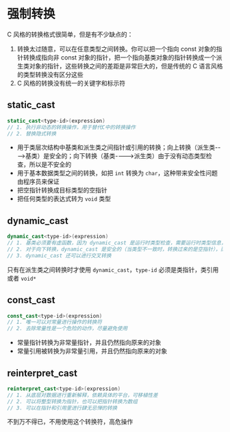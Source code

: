 # 强制转换

C 风格的转换格式很简单，但是有不少缺点的：
1. 转换太过随意，可以在任意类型之间转换。你可以把一个指向 const 对象的指针转换成指向非 const 对象的指针，把一个指向基类对象的指针转换成一个派生类对象的指针，这些转换之间的差距是非常巨大的，但是传统的 C 语言风格的类型转换没有区分这些
2. C 风格的转换没有统一的关键字和标示符


## static_cast
```cpp
static_cast<type-id>(expression)
// 1. 执行非动态的转换操作，用于替代C中的转换操作
// 2. 替换隐式转换
```
- 用于类层次结构中基类和派生类之间指针或引用的转换；向上转换（派生类---->基类）是安全的；向下转换（基类---->派生类）由于没有动态类型检查，所以是不安全的
- 用于基本数据类型之间的转换，如把 `int` 转换为 `char`，这种带来安全性问题由程序员来保证
- 把空指针转换成目标类型的空指针
- 把任何类型的表达式转为 `void` 类型


## dynamic_cast
```cpp
dynamic_cast<type-id>(expression)
// 1. 基类必须要有虚函数，因为 dynamic_cast 是运行时类型检查，需要运行时类型信息，而这个信息是存储在类的虚函数表中，只有一个类定义了虚函数，才会有虚函数表
// 2. 对于向下转换，dynamic_cast 是安全的（当类型不一致时，转换过来的是空指针），而 static_cast 是不安全的（当类型不一致时，转换过来的是错误意义的指针，可能造成踩内存，非法访问等各种问题）
// 3. dynamic_cast 还可以进行交叉转换
```
只有在派生类之间转换时才使用 `dynamic_cast`，`type-id` 必须是类指针，类引用或者 `void*`


## const_cast
```cpp
const_cast<type-id>(expression)
// 1. 唯一可以对常量进行操作的转换符
// 2. 去除常量性是一个危险的动作，尽量避免使用
```
- 常量指针转换为非常量指针，并且仍然指向原来的对象
- 常量引用被转换为非常量引用，并且仍然指向原来的对象


## reinterpret_cast
```cpp
reinterpret_cast<type-id>(expression)
// 1. 从底层对数据进行重新解释，依赖具体的平台，可移植性差
// 2. 可以将整型转换为指针，也可以把指针转换为数组
// 3. 可以在指针和引用里进行肆无忌惮的转换
```
不到万不得已，不用使用这个转换符，高危操作